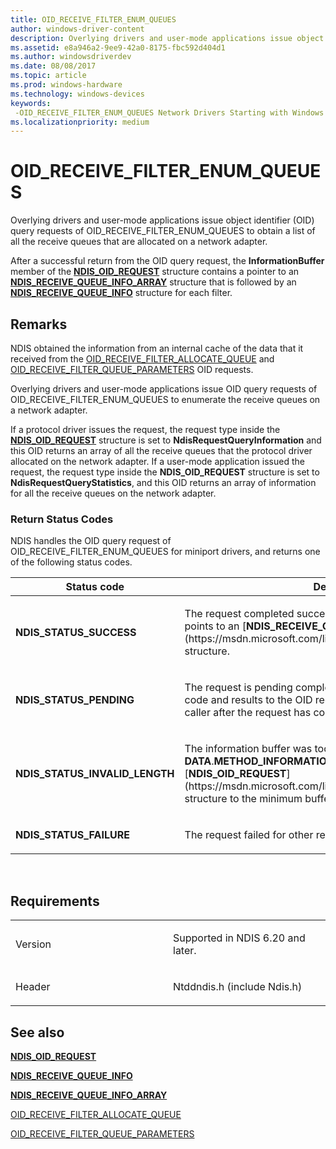 ```yaml
---
title: OID_RECEIVE_FILTER_ENUM_QUEUES
author: windows-driver-content
description: Overlying drivers and user-mode applications issue object identifier (OID) query requests of OID_RECEIVE_FILTER_ENUM_QUEUES to obtain a list of all the receive queues that are allocated on a network adapter.
ms.assetid: e8a946a2-9ee9-42a0-8175-fbc592d404d1
ms.author: windowsdriverdev
ms.date: 08/08/2017
ms.topic: article
ms.prod: windows-hardware
ms.technology: windows-devices
keywords: 
 -OID_RECEIVE_FILTER_ENUM_QUEUES Network Drivers Starting with Windows Vista
ms.localizationpriority: medium
---
```


# OID\_RECEIVE\_FILTER\_ENUM\_QUEUES


Overlying drivers and user-mode applications issue object identifier (OID) query requests of OID\_RECEIVE\_FILTER\_ENUM\_QUEUES to obtain a list of all the receive queues that are allocated on a network adapter.

After a successful return from the OID query request, the **InformationBuffer** member of the [**NDIS\_OID\_REQUEST**](https://msdn.microsoft.com/library/windows/hardware/ff566710) structure contains a pointer to an [**NDIS\_RECEIVE\_QUEUE\_INFO\_ARRAY**](https://msdn.microsoft.com/library/windows/hardware/ff567205) structure that is followed by an [**NDIS\_RECEIVE\_QUEUE\_INFO**](https://msdn.microsoft.com/library/windows/hardware/ff567204) structure for each filter.

Remarks
-------

NDIS obtained the information from an internal cache of the data that it received from the [OID\_RECEIVE\_FILTER\_ALLOCATE\_QUEUE](oid-receive-filter-allocate-queue.md) and [OID\_RECEIVE\_FILTER\_QUEUE\_PARAMETERS](oid-receive-filter-queue-parameters.md) OID requests.

Overlying drivers and user-mode applications issue OID query requests of OID\_RECEIVE\_FILTER\_ENUM\_QUEUES to enumerate the receive queues on a network adapter.

If a protocol driver issues the request, the request type inside the [**NDIS\_OID\_REQUEST**](https://msdn.microsoft.com/library/windows/hardware/ff566710) structure is set to **NdisRequestQueryInformation** and this OID returns an array of all the receive queues that the protocol driver allocated on the network adapter. If a user-mode application issued the request, the request type inside the **NDIS\_OID\_REQUEST** structure is set to **NdisRequestQueryStatistics**, and this OID returns an array of information for all the receive queues on the network adapter.

### Return Status Codes

NDIS handles the OID query request of OID\_RECEIVE\_FILTER\_ENUM\_QUEUES for miniport drivers, and returns one of the following status codes.

<table>
<colgroup>
<col width="50%" />
<col width="50%" />
</colgroup>
<thead>
<tr class="header">
<th>Status code</th>
<th>Description</th>
</tr>
</thead>
<tbody>
<tr class="odd">
<td><p><strong>NDIS_STATUS_SUCCESS</strong></p></td>
<td><p>The request completed successfully. The <strong>InformationBuffer</strong> points to an [<strong>NDIS_RECEIVE_QUEUE_INFO_ARRAY</strong>](https://msdn.microsoft.com/library/windows/hardware/ff567205) structure.</p></td>
</tr>
<tr class="even">
<td><p><strong>NDIS_STATUS_PENDING</strong></p></td>
<td><p>The request is pending completion. NDIS will pass the final status code and results to the OID request completion handler of the caller after the request has completed.</p></td>
</tr>
<tr class="odd">
<td><p><strong>NDIS_STATUS_INVALID_LENGTH</strong></p></td>
<td><p>The information buffer was too short. NDIS set the <strong>DATA</strong>.<strong>METHOD_INFORMATION</strong>.<strong>BytesNeeded</strong> member in the [<strong>NDIS_OID_REQUEST</strong>](https://msdn.microsoft.com/library/windows/hardware/ff566710) structure to the minimum buffer size that is required.</p></td>
</tr>
<tr class="even">
<td><p><strong>NDIS_STATUS_FAILURE</strong></p></td>
<td><p>The request failed for other reasons.</p></td>
</tr>
</tbody>
</table>

 

Requirements
------------

<table>
<colgroup>
<col width="50%" />
<col width="50%" />
</colgroup>
<tbody>
<tr class="odd">
<td><p>Version</p></td>
<td><p>Supported in NDIS 6.20 and later.</p></td>
</tr>
<tr class="even">
<td><p>Header</p></td>
<td>Ntddndis.h (include Ndis.h)</td>
</tr>
</tbody>
</table>

## See also


[**NDIS\_OID\_REQUEST**](https://msdn.microsoft.com/library/windows/hardware/ff566710)

[**NDIS\_RECEIVE\_QUEUE\_INFO**](https://msdn.microsoft.com/library/windows/hardware/ff567204)

[**NDIS\_RECEIVE\_QUEUE\_INFO\_ARRAY**](https://msdn.microsoft.com/library/windows/hardware/ff567205)

[OID\_RECEIVE\_FILTER\_ALLOCATE\_QUEUE](oid-receive-filter-allocate-queue.md)

[OID\_RECEIVE\_FILTER\_QUEUE\_PARAMETERS](oid-receive-filter-queue-parameters.md)

 

 




